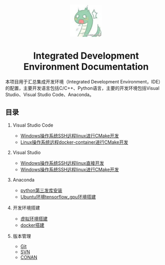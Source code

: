 <p align="center">
  <img alt="vscode logo" src="imgs/logo.jpg" width="100px" />
  <h1 align="center">Integrated Development Environment Documentation</h1>
</p>

本项目用于汇总集成开发环境（Integrated Development Environment，IDE）的配置，主要开发语言包括C/C++、Python语言，主要的开发环境包括Visual Studio、Visual Studio Code、Anaconda。

## 目录

1. Visual Studio Code
    - [Windows操作系统SSH远程linux进行CMake开发](vscode/remote_ssh/remote_ssh_user_guide.md)
    - [Linux操作系统远程docker-container进行CMake开发](vscode/remote_container/remote_container_user_guide.md)
  
2. Visual Studio
    - [Windows操作系统SSH远程linux直接开发](visual_studio/linux/linux_vs_guide.md)
    - [Windows操作系统SSH远程linux进行CMake开发](visual_studio/linux_cmake/linux_cmake_vs_guide.md)
  
3. Anaconda
    - [python第三发库安装](anaconda/python_lib_install/python_lib_install_guide.md)
    - [Ubuntu环境tensorflow_gpu环境搭建](anaconda/tensorflow_gpu_install/tensorflow_gpu_install_guide.md)
  
4. 开发环境搭建
    - [虚拟环境搭建](environment_management/virtualenv/virtualenv_user_guide.md)
    - [docker搭建](environment_management/docker/docker_user_guide.md)

5. 版本管理
    - [Git](version_management/git/git_cheatsheet.md)
    - [SVN](version_management/svn/svn_cheatsheet.md)
    - [CONAN](version_management/conan/conan_user_guide.md)


